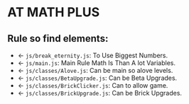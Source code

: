 # AT MATH PLUS
## Rule so find elements:
- <- `js/break_eternity.js`: To Use Biggest Numbers.
- <- `js/main.js`: Main Rule Math Is Than A lot Variables.
- <- `js/classes/Alove.js`: Can be main so alove levels.
- <- `js/classes/BetaUpgrade.js`: Can be Beta Upgrades.
- <- `js/classes/BrickClicker.js`: Can to allow game.
- <- `js/classes/BrickUpgrade.js`: Can be Brick Upgrades.
